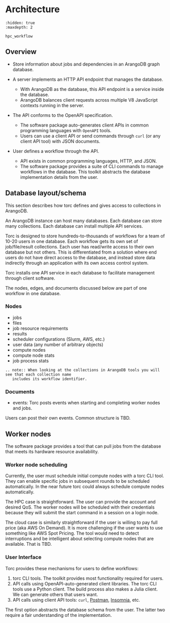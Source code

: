 # Architecture

```{toctree}
:hidden: true
:maxdepth: 2

hpc_workflow
```

## Overview

- Store information about jobs and dependencies in an ArangoDB graph database.

- A server implements an HTTP API endpoint that manages the database.

  - With ArangoDB as the database, this API endpoint is a service inside the database.
  - ArangoDB balances client requests across multiple V8 JavaScript contexts running in the server.

- The API conforms to the OpenAPI specification.

  - The software package auto-generates client APIs in common programming languages with
    `OpenAPI` tools.
  - Users can use a client API or send commands through `curl` (or any client API tool) with
    JSON documents.

- User defines a workflow through the API.

  - API exists in common programming languages, HTTP, and JSON.
  - The software package provides a suite of CLI commands to manage workflows in the database.
    This toolkit abstracts the database implementation details from the user.

## Database layout/schema

This section describes how torc defines and gives access to collections in ArangoDB.

An ArangoDB instance can host many databases. Each database can store many collections. Each
database can install multiple API services.

Torc is designed to store hundreds-to-thousands of workflows for a team of 10-20 users in one
database. Each workflow gets its own set of job/file/result collections. Each user has read/write
access to their own database but not others. This is differentiated from a solution where end users
do not have direct access to the database, and instead store data indirectly through an application
with its own access control system.

Torc installs one API service in each database to facilitate management through client software.

The nodes, edges, and documents discussed below are part of one workflow in one database.

### Nodes

- jobs
- files
- job resource requirements
- results
- scheduler configurations (Slurm, AWS, etc.)
- user data (any number of arbitrary objects)
- compute nodes
- compute node stats
- job process stats

```{eval-rst}
.. note:: When looking at the collections in ArangoDB tools you will see that each collection name
   includes its workflow identifier.
```

### Documents

- events: Torc posts events when starting and completing worker nodes and jobs.

Users can post their own events. Common structure is TBD.

## Worker nodes

The software package provides a tool that can pull jobs from the database that meets its hardware
resource availability.

### Worker node scheduling

Currently, the user must schedule initial compute nodes with a torc CLI tool. They can enable
specific jobs in subsequent rounds to be scheduled automatically. In the near future torc could
always schedule compute nodes automatically.

The HPC case is straightforward. The user can provide the account and desired QoS. The worker nodes
will be scheduled with their credentials because they will submit the start command in a session
on a login node.

The cloud case is similarly straightforward if the user is willing to pay full price (aka AWS On
Demand). It is more challenging if the user wants to use something like AWS Spot Pricing. The tool
would need to detect interruptions and be intelligent about selecting compute nodes that are
available. That is TBD.

### User Interface

Torc provides these mechanisms for users to define workflows:

1. torc CLI tools. The toolkit provides most functionality required for users.
2. API calls using OpenAPI-auto-generated client libraries. The torc CLI tools use a Python client.
   The build process also makes a Julia client. We can generate others that users want.
3. API calls using client API tools: `curl`, [Postman](https://www.postman.com/),
   [Insomnia](https://insomnia.rest/), etc.

The first option abstracts the database schema from the user. The latter two require a fair
understanding of the implementation.
